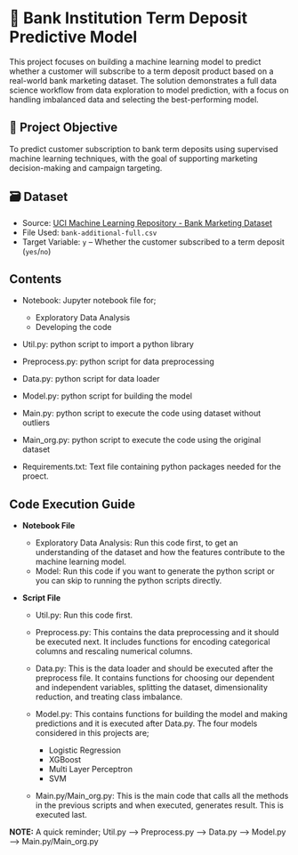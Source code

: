 # 🏦 Bank Institution Term Deposit Predictive Model
This project focuses on building a machine learning model to predict whether a customer will subscribe to a term deposit product based on a real-world bank marketing dataset. The solution demonstrates a full data science workflow from data exploration to model prediction, with a focus on handling imbalanced data and selecting the best-performing model.

## 📌 Project Objective
To predict customer subscription to bank term deposits using supervised machine learning techniques, with the goal of supporting marketing decision-making and campaign targeting.

## 🗃️ Dataset
* Source: [UCI Machine Learning Repository - Bank Marketing Dataset](https://archive.ics.uci.edu/dataset/222/bank+marketing)
* File Used: `bank-additional-full.csv`
* Target Variable: `y` – Whether the customer subscribed to a term deposit (`yes`/`no`)

## Contents
* Notebook: Jupyter notebook file for;
  * Exploratory Data Analysis
  * Developing the code
  
  
* Util.py: python script to import a python library


* Preprocess.py: python script for data preprocessing


* Data.py: python script for data loader


* Model.py: python script for building the model


* Main.py: python script to execute the code using dataset without outliers


* Main_org.py: python script to execute the code using the original dataset


* Requirements.txt: Text file containing python packages needed for the proect.

## Code Execution Guide
* **Notebook File**
  * Exploratory Data Analysis: Run this code first, to get an understanding of the dataset and how the features contribute to the machine learning model.
  * Model: Run this code if you want to generate the python script or you can skip to running the python scripts directly.
  
  
* **Script File**
  * Util.py: Run this code first.
  
  
  * Preprocess.py: This contains the data preprocessing and it should be executed next. It includes functions for encoding categorical columns and rescaling numerical columns.
  
  
  * Data.py: This is the data loader and should be executed after the preprocess file. It contains functions for choosing our dependent and independent variables, splitting the dataset, dimensionality reduction, and treating class imbalance.
  
  
  * Model.py: This contains functions for building the model and making predictions and it is executed after Data.py. The four models considered in this projects are;
    * Logistic Regression
    * XGBoost
    * Multi Layer Perceptron
    * SVM
    
    
  * Main.py/Main_org.py: This is the main code that calls all the methods in the previous scripts and when executed, generates result. This is executed last.
  
 **NOTE:** A quick reminder; Util.py --> Preprocess.py --> Data.py --> Model.py --> Main.py/Main_org.py
